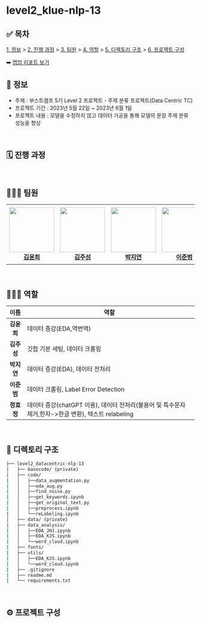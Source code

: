 # level2_klue-nlp-13

## ✅ 목차
[1. 정보](##-📜-정보) > [2. 진행 과정](##-진행-과정) > [3. 팀원](##-팀원) > [4. 역할](##-역할) > [5. 디렉토리 구조](##-%EB%94%94%EB%A0%89%ED%86%A0%EB%A6%AC-%EA%B5%AC%EC%A1%B0) > [6. 프로젝트 구성](##-프로젝트-구성)

➡️ [랩업 리포트 보기]()
<br>

## 📜 정보
- 주제 : 부스트캠프 5기 Level 2 프로젝트 - 주제 분류 프로젝트(Data Centric TC)
- 프로젝트 기간 : 2023년 5월 22일 ~ 2023년 6월 1일
- 프로젝트 내용 : 모델을 수정하지 않고 데이터 가공을 통해 모델의 문장 주제 분류 성능을 향상

<br>

## 🗓️ 진행 과정


<br>

## 👨🏼‍💻 팀원

<table>
    <tr height="160px">
        <td align="center" width="150px">
            <a href="https://github.com/Yunhee000"><img height="120px" width="120px" src="https://avatars.githubusercontent.com/Yunhee000"/></a>
            <br/>
            <a href="https://github.com/Yunhee000"><strong>김윤희</strong></a>
            <br />
        </td>
        <td align="center" width="150px">
            <a href="https://github.com/8804who"><img height="120px" width="120px" src="https://avatars.githubusercontent.com/8804who"/></a>
            <br/>
            <a href="https://github.com/8804who"><strong>김주성</strong></a>
            <br />
        </td>
        <td align="center" width="150px">
            <a href="https://github.com/ella0106"><img height="120px" width="120px" src="https://avatars.githubusercontent.com/ella0106"/></a>
            <br/>
            <a href="https://github.com/ella0106"><strong>박지연</strong></a>
            <br />
        </td>
        <td align="center" width="150px">
            <a href="https://github.com/bom1215"><img height="120px" width="120px" src="https://avatars.githubusercontent.com/bom1215"/></a>
            <br/>
            <a href="https://github.com/bom1215"><strong>이준범</strong></a>
            <br />
        </td>
        <td align="center" width="150px">
            <a href="https://github.com/HYOJUNG08"><img height="120px" width="120px" src="https://avatars.githubusercontent.com/HYOJUNG08"/></a>
            <br/>
            <a href="https://github.com/HYOJUNG08"><strong>정효정</strong></a>
            <br />
        </td>
    </tr>
</table>
<br>

## 🧑🏻‍🔧 역할

| 이름 | 역할 |
| :----: | --- |
| **김윤희** | 데이터 증강(EDA,역번역) |
| **김주성** | 깃헙 기본 세팅, 데이터 크롤링 |
| **박지연** | 데이터 증강(EDA), 데이터 전처리  |
| **이준범** | 데이터 크롤링, Label Error Detection |
| **정효정** | 데이터 증강(chatGPT 이용), 데이터 전처리(불용어 및 특수문자 제거,한자->한글 변환), 텍스트 relabeling |

<br>

## 📁 디렉토리 구조

```bash
├── level2_datacentric-nlp-13
|   ├── basecode/ (private)
│   ├── code/ 
|   │   ├──data_augmentation.py
|   │   ├──eda_aug.py
|   │   ├──find_noise.py
|   │   ├──get_keywords.ipynb
|   │   ├──get_original_text.py
|   │   ├──preprocess.ipynb
|   │   └──reLabeling.ipynb
│   ├── data/ (private)
|   ├── data_analysis/ 
|   │   ├──EDA_JHJ.ipynb
|   │   ├──EDA_KJS.ipynb
|   │   └──word_cloud.ipynb
|   ├── fonts/  
|   ├── utils/ 
|   │   ├──EDA_KJS.ipynb
|   │   └──word_cloud.ipynb
|   ├── .gitignore
|   ├── readme.md
|   └── requirements.txt
```
<br>

## ⚙️ 프로젝트 구성